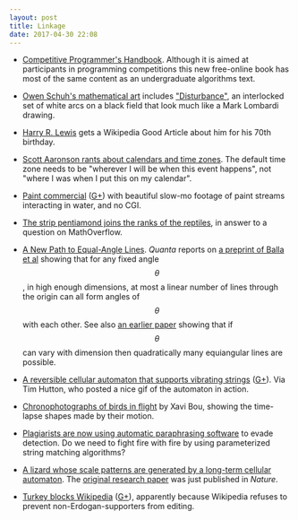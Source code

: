 ```yaml
---
layout: post
title: Linkage
date: 2017-04-30 22:08
---
```

* [Competitive Programmer's Handbook](https://cses.fi/book.html). Although it is aimed at participants in programming competitions this new free-online book has most of the same content as an undergraduate algorithms text.

* [Owen Schuh's mathematical art](http://www.owenschuh.com/) includes ["Disturbance"](http://www.owenschuh.com/albums/work/content/detail-disturbance/), an interlocked set of white arcs on a black field that look much like a Mark Lombardi drawing.

* [Harry R. Lewis](https://en.wikipedia.org/wiki/Harry_R._Lewis) gets a Wikipedia Good Article about him for his 70th birthday.

* [Scott Aaronson rants about calendars and time zones](http://www.scottaaronson.com/blog/?p=3221). The default time zone needs to be "wherever I will be when this event happens", not "where I was when I put this on my calendar".

* [Paint commercial](https://laughingsquid.com/incredible-underwater-sherwin-williams-paint-commercial-made-without-the-use-of-cgi/) ([G+](https://web.archive.org/web/20190218032657/https://plus.google.com/100003628603413742554/posts/6ZCfvJFSyVL)) with beautiful slow-mo footage of paint streams interacting in water, and no CGI.

* [The strip pentiamond joins the ranks of the reptiles](https://mathoverflow.net/a/267401/440), in answer to a question on MathOverflow. 

* [A New Path to Equal-Angle Lines](https://www.quantamagazine.org/20170411-equiangular-lines-proof/). _Quanta_ reports on [a preprint of Balla et al](https://arxiv.org/abs/1606.06620) showing that for any fixed angle $$\theta$$, in high enough dimensions, at most a linear number of lines through the origin can all form angles of $$\theta$$ with each other. See also [an earlier paper](http://www.combinatorics.org/ojs/index.php/eljc/article/view/v7i1r55) showing that if $$\theta$$ can vary with dimension then quadratically many equiangular lines are possible.

* [A reversible cellular automaton that supports vibrating strings](https://arxiv.org/abs/1206.2060) ([G+](https://web.archive.org/web/20190218032451/https://plus.google.com/100003628603413742554/posts/ChuefgyAZeF)). Via Tim Hutton, who posted a nice gif of the automaton in action.

* [Chronophotographs of birds in flight](http://timewheel.net/amazing-chronophotographs-capture-patterns-birds-flight/) by Xavi Bou, showing the time-lapse shapes made by their motion.

* [Plagiarists are now using automatic paraphrasing software](http://retractionwatch.com/2017/04/26/troubling-new-way-evade-plagiarism-detection-software-tell-used/) to evade detection. Do we need to fight fire with fire by using parameterized string matching algorithms?

* [A lizard whose scale patterns are generated by a long-term cellular automaton](https://phys.org/news/2017-04-lizard-biology-mathematics.html). The [original research paper](http://www.nature.com/nature/journal/v544/n7649/full/nature22031.html) was just published in _Nature_.

* [Turkey blocks Wikipedia](http://boingboing.net/2017/04/29/turkey-blocks-wikipedia.html) ([G+](https://web.archive.org/web/20190218032203/https://plus.google.com/100003628603413742554/posts/gC9c8HN2ZD7)), apparently because Wikipedia refuses to prevent non-Erdogan-supporters from editing.